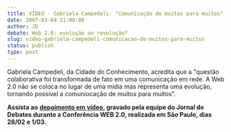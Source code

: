 ```yaml
---
title: VÍDEO - Gabriela Campedeli: "Comunicação de muitos para muitos" 
date: 2007-03-04 21:00:00
author: JD
debate: Web 2.0: evolução ou revolução?
slug: video-gabriela-campedeli-comunicacao-de-muitos-para-muitos
status: publish 
type: post
---
```


Gabriela Campedeli, da Cidade do Conhecimento, acredita que a "questão colaborativa foi transformada de fato em uma comunicação em rede. A Web 2.0 não se coloca no lugar de uma mídia mas representa uma evolução, tornando possível a comuniocação de muitos para muitos".   
  
**Assista ao** [**depoimento em vídeo**](http://www.youtube.com/watch?v=2Mu6W2GQOlo)**, gravado pela equipe do Jornal de Debates durante a Conferência WEB 2.0, realizada em São Paulo, dias 28/02 e 1/03.**  
  

